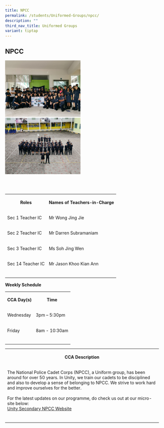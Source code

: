 ```yaml
---
title: NPCC
permalink: /students/Uniformed-Groups/npcc/
description: ""
third_nav_title: Uniformed Groups
variant: tiptap
---
```

<h2>NPCC</h2>
<div class="isomer-image-wrapper">
<img style="width:49%" height="auto" width="100%" src="/images/CCA Openhouse_1.jpg">
</div>
<div class="isomer-image-wrapper">
<img style="width:49%" height="auto" width="100%" src="/images/CCA Openhouse_2.jpg">
</div>
<p>
<br>
<br>
</p>
<table style="minWidth: 50px">
<colgroup>
<col>
<col>
</colgroup>
<tbody>
<tr>
<th rowspan="1" colspan="1">
<p><strong>Roles</strong>
</p>
</th>
<th rowspan="1" colspan="1">
<p><strong>Names of Teachers-in-Charge</strong>
</p>
</th>
</tr>
<tr>
<td rowspan="1" colspan="1">
<p>Sec 1 Teacher IC</p>
</td>
<td rowspan="1" colspan="1">
<p>Mr Wong Jing Jie</p>
</td>
</tr>
<tr>
<td rowspan="1" colspan="1">
<p>Sec 2 Teacher IC</p>
</td>
<td rowspan="1" colspan="1">
<p>Mr Darren Subramaniam</p>
</td>
</tr>
<tr>
<td rowspan="1" colspan="1">
<p>Sec 3 Teacher IC</p>
</td>
<td rowspan="1" colspan="1">
<p>Ms Soh Jing Wen</p>
</td>
</tr>
<tr>
<td rowspan="1" colspan="1">
<p>Sec 14 Teacher IC</p>
</td>
<td rowspan="1" colspan="1">
<p>Mr Jason Khoo Kian Ann</p>
</td>
</tr>
<tr>
<td rowspan="1" colspan="1">
<p></p>
</td>
<td rowspan="1" colspan="1">
<p></p>
</td>
</tr>
</tbody>
</table>
<p><strong>Weekly Schedule</strong>
</p>
<table style="minWidth: 50px">
<colgroup>
<col>
<col>
</colgroup>
<tbody>
<tr>
<th rowspan="1" colspan="1">
<p><strong>CCA Day(s)</strong>
</p>
</th>
<th rowspan="1" colspan="1">
<p><strong>Time</strong>
</p>
</th>
</tr>
<tr>
<td rowspan="1" colspan="1">
<p>Wednesday</p>
</td>
<td rowspan="1" colspan="1">
<p>3pm – 5:30pm</p>
</td>
</tr>
<tr>
<td rowspan="1" colspan="1">
<p>Friday</p>
</td>
<td rowspan="1" colspan="1">
<p>8am - 10:30am</p>
</td>
</tr>
<tr>
<td rowspan="1" colspan="1">
<p></p>
</td>
<td rowspan="1" colspan="1">
<p></p>
</td>
</tr>
</tbody>
</table>
<table style="minWidth: 25px">
<colgroup>
<col>
</colgroup>
<tbody>
<tr>
<th rowspan="1" colspan="1">
<p><strong>CCA Description</strong>
</p>
</th>
</tr>
<tr>
<td rowspan="1" colspan="1">
<p>The National Police Cadet Corps (NPCC), a Uniform group, has been around
for over 50 years. In Unity, we train our cadets to be disciplined and
also to develop a sense of belonging to NPCC. We strive to work hard and
improve ourselves for the better.
<br>
<br>For the latest updates on our programme, do check us out at our micro-site
below:
<br><a href="https://sites.google.com/moe.edu.sg/ussnpcc/" rel="noopener noreferrer nofollow" target="_blank">Unity Secondary NPCC Website</a>
</p>
</td>
</tr>
<tr>
<td rowspan="1" colspan="1">
<p></p>
</td>
</tr>
</tbody>
</table>
<p></p>